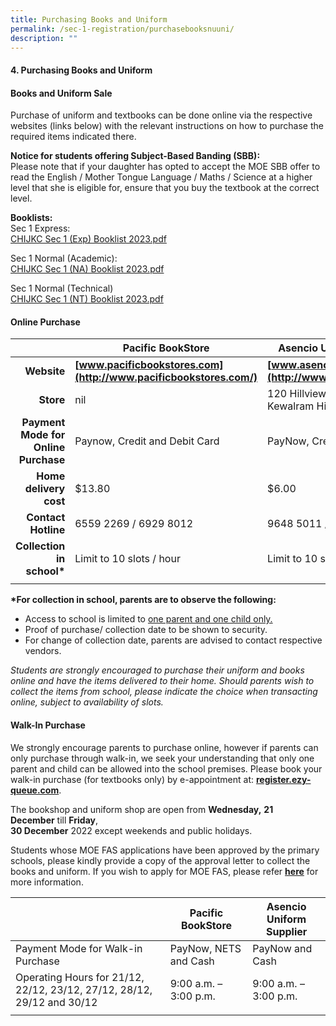 ```yaml
---
title: Purchasing Books and Uniform
permalink: /sec-1-registration/purchasebooksnuuni/
description: ""
---
```

#### 4. Purchasing Books and Uniform

#### Books and Uniform Sale

Purchase of uniform and textbooks can be done online via the respective websites (links below) with the relevant instructions on how to purchase the required items indicated there.

**Notice for students offering Subject-Based Banding (SBB):**<br>
Please note that if your daughter has opted to accept the MOE SBB offer to read the English / Mother Tongue Language / Maths / Science at a higher level that she is eligible for, ensure that you buy the textbook at the correct level.

**Booklists:**<br>
Sec 1 Express:<br>
[CHIJKC Sec 1 (Exp) Booklist 2023.pdf](/files/S1%20EXP.pdf)

Sec 1 Normal (Academic):<br>
[CHIJKC Sec 1 (NA) Booklist 2023.pdf](/files/S1%20NA.pdf)

Sec 1 Normal (Technical)<br>
[CHIJKC Sec 1 (NT) Booklist 2023.pdf](/files/S1%20NT.pdf)

#### Online Purchase

|   | Pacific BookStore  | Asencio Uniform Supplier  |
|-:|---|---|
| **Website**  | **[www.pacificbookstores.com](http://www.pacificbookstores.com/)**  | **[www.asencio.com.sg](http://www.asencio.com.sg/)**  |
| **Store**  | nil  | 120 Hillview Ave, #05-01 Kewalram Hillview, S(669594)  |
| **Payment Mode for Online <br>Purchase**  | Paynow, Credit and Debit Card  | PayNow, Credit and Debit Card  |
| **Home delivery cost**  | $13.80  | $6.00  |
| **Contact Hotline**  | 6559 2269 / 6929 8012  | 9648 5011 / 6764 3102  |
| **Collection in school\***  | Limit to 10 slots / hour  | Limit to 10 slots / hour  |
|   |   |   |

**\*For collection in school, parents are to observe the following:**

*   Access to school is limited to <u>one parent and one child only.</u>  
*   Proof of purchase/ collection date to be shown to security.
*   For change of collection date, parents are advised to contact respective vendors.

_Students are strongly encouraged to purchase their uniform and books online and have the items delivered to their home. Should parents wish to collect the items from school, please indicate the choice when transacting online, subject to availability of slots._

#### Walk-In Purchase

We strongly encourage parents to purchase online, however if parents can only purchase through walk-in, we seek your understanding that only one parent and child can be allowed into the school premises. Please book your walk-in purchase (for textbooks only) by e-appointment at: **[register.ezy-queue.com](http://register.ezy-queue.com/)**.  

The bookshop and uniform shop are open from **Wednesday,** **21 December** till **Friday**,  
**30 December** 2022 except weekends and public holidays.

Students whose MOE FAS applications have been approved by the primary schools, please kindly provide a copy of the approval letter to collect the books and uniform. If you wish to apply for MOE FAS, please refer **[here](/the-kc-village/parents/)** for more information.

|   | **Pacific BookStore**  | **Asencio Uniform Supplier**  |
|:-|---|---|
| Payment Mode for Walk-in Purchase  |  PayNow, NETS and Cash | PayNow and Cash  |
| Operating Hours for 21/12, 22/12, 23/12, 27/12, 28/12, 29/12 and 30/12  | 9:00 a.m. – 3:00 p.m.  | 9:00 a.m. – 3:00 p.m.  |
|   |   |   |